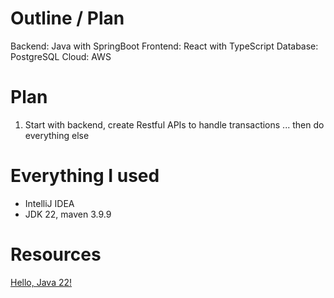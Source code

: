 # Outline / Plan

Backend: Java with SpringBoot
Frontend: React with TypeScript
Database: PostgreSQL
Cloud: AWS 

# Plan
1. Start with backend, create Restful APIs to handle transactions
... then do everything else



# Everything I used
- IntelliJ IDEA
- JDK 22, maven 3.9.9




# Resources
[Hello, Java 22!](https://spring.io/blog/2024/03/19/hello-java-22)